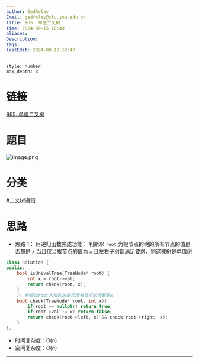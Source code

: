 ```yaml
---
author: GedRelay
Email: gedrelay@stu.jnu.edu.cn
title: 965. 单值二叉树
time: 2024-09-15 20:43
aliases: 
Description: 
tags: 
lastEdit: 2024-09-18-12:48
---
```


```toc
style: number
max_depth: 3
```

# 链接
[965. 单值二叉树](https://leetcode.cn/problems/univalued-binary-tree/) 

# 题目
![image.png](https://ged-pic-bed.oss-cn-guangzhou.aliyuncs.com/img/202409152043767.png)


# 分类
#二叉树递归 

# 思路
- 思路 1：
用递归函数完成功能：
判断以 `root` 为根节点的树的所有节点的值是否都是 `x` 
当且仅当根节点的值为 `x` 且左右子树都满足要求，则这棵树是单值树



```cpp
class Solution {
public:
    bool isUnivalTree(TreeNode* root) {
        int x = root->val;
        return check(root, x);
    }
    // 检查以root为根的树是否所有节点的值都是x
    bool check(TreeNode* root, int x){
        if(root == nullptr) return true;
        if(root->val != x) return false;
        return check(root->left, x) && check(root->right, x);
    }
};
```


- 时间复杂度：${O\left( n \right)  }$ 
- 空间复杂度：${O\left( n \right)  }$ 


---

